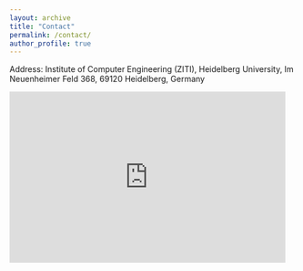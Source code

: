 ```yaml
---
layout: archive
title: "Contact"
permalink: /contact/
author_profile: true
---
```


Address:
Institute of Computer Engineering (ZITI), Heidelberg University, Im Neuenheimer Feld 368, 69120 Heidelberg, Germany

<iframe src="https://www.google.com/maps/embed?pb=!1m18!1m12!1m3!1d2595.532986217434!2d8.6683416!3d49.41773680000001!2m3!1f0!2f0!3f0!3m2!1i1024!2i768!4f13.1!3m3!1m2!1s0x4797c1320e78d981%3A0x2dd3ea121078a7eb!2sIm%20Neuenheimer%20Feld%20368%2C%2069120%20Heidelberg!5e0!3m2!1sen!2sde!4v1703867582828!5m2!1sen!2sde" width="485" height="300" style="border:0;" allowfullscreen="" loading="lazy" referrerpolicy="no-referrer-when-downgrade"></iframe>
